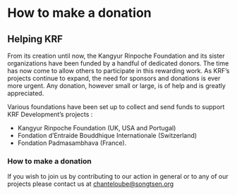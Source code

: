 #  How to make a donation 

##  Helping KRF 

From its creation until now, the Kangyur Rinpoche Foundation and its sister organizations have been funded by a handful of dedicated donors. The time has now come to allow others to participate in this rewarding work. As KRF’s projects continue to expand, the need for sponsors and donations is ever more urgent. Any donation, however small or large, is of help and is greatly appreciated. 

Various foundations have been set up to collect and send funds to support KRF Development’s projects : 

  * Kangyur Rinpoche Foundation (UK, USA and Portugal) 
  * Fondation d’Entraide Bouddhique Internationale (Switzerland) 
  * Fondation Padmasambhava (France). 



###  How to make a donation 

If you wish to join us by contributing to our action in general or to any of our projects please contact us at chanteloube@songtsen.org 
